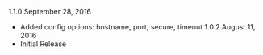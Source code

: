 1.1.0 September 28, 2016
  - Added config options: hostname, port, secure, timeout
1.0.2 August 11, 2016
  - Initial Release
   
